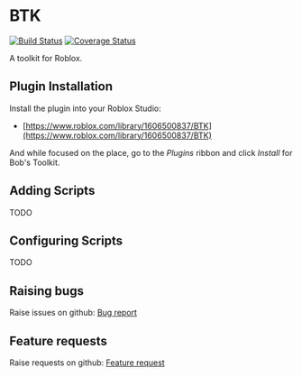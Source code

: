 # BTK

[![Build Status](https://travis-ci.org/bobsh/BTK.svg?branch=master)](https://travis-ci.org/bobsh/BTK) [![Coverage Status](https://coveralls.io/repos/github/bobsh/BTK/badge.svg?branch=master)](https://coveralls.io/github/bobsh/BTK?branch=master)

A toolkit for Roblox.

## Plugin Installation

Install the plugin into your Roblox Studio:

* [https://www.roblox.com/library/1606500837/BTK](https://www.roblox.com/library/1606500837/BTK)

And while focused on the place, go to the *Plugins* ribbon and
click *Install* for Bob's Toolkit.

## Adding Scripts

TODO

## Configuring Scripts

TODO

## Raising bugs

Raise issues on github: [Bug report](https://github.com/bobsh/BTK/issues/new?template=bug_report.md)

## Feature requests

Raise requests on github: [Feature request](https://github.com/bobsh/BTK/issues/new?template=feature_request.md)